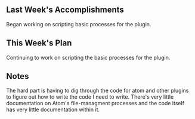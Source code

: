 ## Last Week's Accomplishments

Began working on scripting basic processes for the plugin.

## This Week's Plan

Continuing to work on scripting the basic processes for the plugin.

## Notes

The hard part is having to dig through the code for atom and other plugins to figure out how to write the code I need to write. There's very little documentation on Atom's file-managment processes and the code itself has very little documentation within it. 